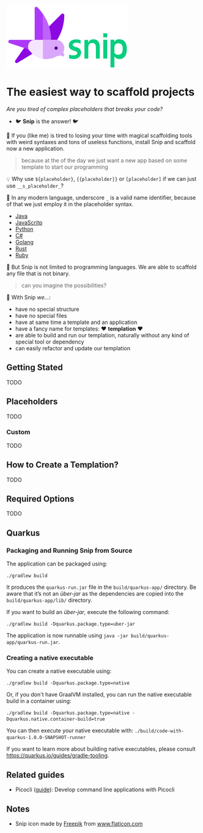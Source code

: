![Snip](./artwork/snip-horizontal-s.png)

# The easiest way to scaffold projects

_Are you tired of complex placeholders that breaks your code?_

- 🐦 __Snip__ is the answer! 🐦

🤲 If you (like me) is tired to losing your time with magical scaffolding
tools with weird syntaxes and tons of useless functions, install
Snip and scaffold now a new application.

> because at the of the day we just want a new app based on some template to
start our programming

💡 Why use `${placeholder}`, `{{placeholder}}` or `[placeholder]`
if we can just use `__s_placeholder_`? 

🦊 In any modern language, underscore `_` is a valid name identifier,
because of that we just employ it in the placeholder syntax.

- [Java](https://docs.oracle.com/javase/tutorial/java/nutsandbolts/variables.html#naming)
- [JavaScritp](https://developer.mozilla.org/en-US/docs/Web/JavaScript/Guide/Grammar_and_types#variables)
- [Python](https://www.w3schools.com/python/gloss_python_variable_names.asp)
- [C#](https://docs.microsoft.com/en-us/dotnet/csharp/programming-guide/inside-a-program/identifier-names)
- [Golang](https://golang.org/ref/spec#Identifiers)
- [Rust](https://doc.rust-lang.org/reference/identifiers.html)
- [Ruby](https://ruby-doc.org/docs/ruby-doc-bundle/Manual/man-1.4/syntax.html#ident)

🧠 But Snip is not limited to programming languages. We are able to scaffold
any file that is not binary.

> can you imagine the possibilities?

👟 With Snip _we..._:

- have no special structure
- have no special files
- have at same time a template and an application
- have a fancy name for templates: ❤️ __templation__ ❤️
- are able to build and run our templation, naturally without any
  kind of special tool or dependency
- can easily refactor and update our templation

## Getting Stated

TODO

## Placeholders

TODO

### Custom

TODO

## How to Create a Templation?

TODO

## Required Options

TODO

## Quarkus

### Packaging and Running Snip from Source

The application can be packaged using:
```shell script
./gradlew build
```
It produces the `quarkus-run.jar` file in the `build/quarkus-app/` directory.
Be aware that it’s not an _über-jar_ as the dependencies are copied into the `build/quarkus-app/lib/` directory.

If you want to build an _über-jar_, execute the following command:
```shell script
./gradlew build -Dquarkus.package.type=uber-jar
```

The application is now runnable using `java -jar build/quarkus-app/quarkus-run.jar`.

### Creating a native executable

You can create a native executable using: 
```shell script
./gradlew build -Dquarkus.package.type=native
```

Or, if you don't have GraalVM installed, you can run the native executable build in a container using: 
```shell script
./gradlew build -Dquarkus.package.type=native -Dquarkus.native.container-build=true
```

You can then execute your native executable with: `./build/code-with-quarkus-1.0.0-SNAPSHOT-runner`

If you want to learn more about building native executables, please consult https://quarkus.io/guides/gradle-tooling.

## Related guides

- Picocli ([guide](https://quarkus.io/guides/picocli)): Develop command line applications with Picocli
 
## Notes

- <div>Snip icon made by <a href="https://www.freepik.com" title="Freepik">Freepik</a> from <a href="https://www.flaticon.com/" title="Flaticon">www.flaticon.com</a></div>